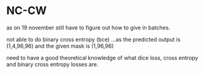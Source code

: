 # NC-CW


as on 19 november
still have to figure out how to give in batches.

not able to do binary cross entropy (bce) ...as the predicted output is (1,4,96,96) and the given mask is (1,96,96)

need to have a good theoretical knowledge of what dice loss, cross entropy and binary cross entropy losses are.
